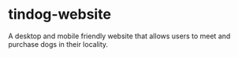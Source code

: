 # tindog-website
A desktop and mobile friendly website that allows users to meet and purchase dogs in their locality.
